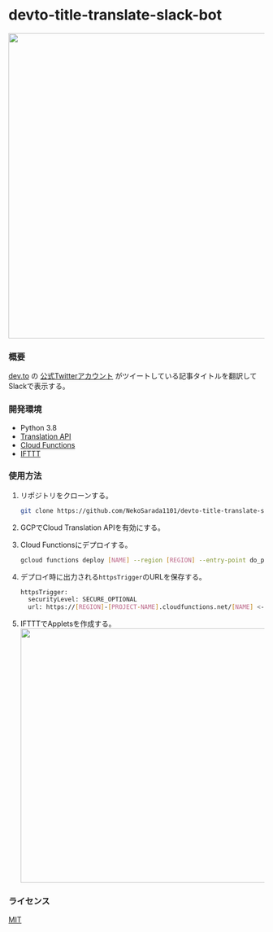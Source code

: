# devto-title-translate-slack-bot

<img width="600" src="https://user-images.githubusercontent.com/46714670/105673862-001b8200-5f2a-11eb-8e40-eb753185e780.png">

### 概要

[dev.to](https://dev.to/)
の
[公式Twitterアカウント](https://twitter.com/thepracticaldev)
がツイートしている記事タイトルを翻訳してSlackで表示する。

### 開発環境

* Python 3.8
* [Translation API](https://cloud.google.com/translate?hl=ja)
* [Cloud Functions](https://cloud.google.com/functions?hl=ja)
* [IFTTT](https://ifttt.com)

### 使用方法

1. リポジトリをクローンする。
    ```bash
    git clone https://github.com/NekoSarada1101/devto-title-translate-slack-bot.git
    ```

2. GCPでCloud Translation APIを有効にする。

3. Cloud Functionsにデプロイする。
   ```bash
   gcloud functions deploy [NAME] --region [REGION] --entry-point do_post --runtime python38 --trigger-http --allow-unauthenticated
   ```

4. デプロイ時に出力される`httpsTrigger`のURLを保存する。
   ```bash
   httpsTrigger:
     securityLevel: SECURE_OPTIONAL
     url: https://[REGION]-[PROJECT-NAME].cloudfunctions.net/[NAME] <-this
   ```

5. IFTTTでAppletsを作成する。  
   <img width="500" src="https://user-images.githubusercontent.com/46714670/107141518-81ccd000-696c-11eb-97c1-465f5a4dc4d9.png">

### ライセンス

[MIT](https://github.com/NekoSarada1101/devto-title-translate-slack-bot/blob/main/LICENSE)
